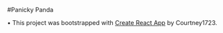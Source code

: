 #Panicky Panda

• This project was bootstrapped with [Create React App](https://github.com/facebook/create-react-app) by Courtney1723.

